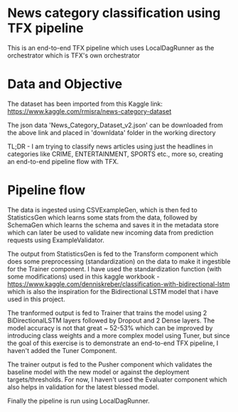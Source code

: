 # News category classification using TFX pipeline

This is an end-to-end TFX pipeline which uses LocalDagRunner as the orchestrator which is TFX's own orchestrator

# Data and Objective
The dataset has been imported from this Kaggle link:
https://www.kaggle.com/rmisra/news-category-dataset

The json data 'News_Category_Dataset_v2.json' can be downloaded from the above link and placed in 'downldata' folder in the working directory

TL;DR - I am trying to classify news articles using just the headlines in categories like CRIME, ENTERTAINMENT, SPORTS etc., more so, creating an end-to-end pipeline flow with TFX.

# Pipeline flow
The data is ingested using CSVExampleGen, which is then fed to StatisticsGen which learns some stats from the data, followed by SchemaGen which learns the schema and saves it in the metadata store which can later be used to validate new incoming data from prediction requests using ExampleValidator. 

The output from StatisticsGen is fed to the Transform component which does some preprocessing (standardization) on the data to make it ingestible for the Trainer component. I have used the standardization function (with some modifications) used in this kaggle workbook - https://www.kaggle.com/denniskreber/classification-with-bidirectional-lstm which is also the inspiration for the Bidirectional LSTM model that i have used in this project.

The tranformed output is fed to Trainer that trains the model using 2 BiDirectionalLSTM layers followed by Dropout and 2 Dense layers. The model accuracy is not that great ~ 52-53% which can be improved by introducing class weights and a more complex model using Tuner, but since the goal of this exercise is to demonstrate an end-to-end TFX pipeline, I haven't added the Tuner Component.

The trainer output is fed to the Pusher component which validates the baseline model with the new model or against the deployment targets/thresholds. For now, I haven't used the Evaluater component which also helps in validation for the latest blessed model.

Finally the pipeline is run using LocalDagRunner.
